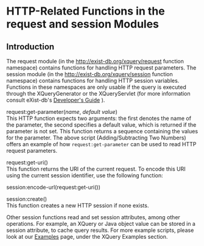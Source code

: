 # HTTP-Related Functions in the request and session Modules

## Introduction

The request module (in the <http://exist-db.org/xquery/request> function namespace) contains functions for handling HTTP request parameters. The session module (in the <http://exist-db.org/xquery/session> function namespace) contains functions for handling HTTP session variables. Functions in these namespaces are only usable if the query is executed through the XQueryGenerator or the XQueryServlet (for more information consult eXist-db's [Developer's Guide](devguide.md) ).

request:get-parameter(*name*, *default value*)  
This HTTP function expects two arguments: the first denotes the name of the parameter, the second specifies a default value, which is returned if the parameter is not set. This function returns a sequence containing the values for the parameter. The above script (Adding/Subtracting Two Numbers) offers an example of how `request:get-parameter` can be used to read HTTP request parameters.

request:get-uri()  
This function returns the URI of the current request. To encode this URI using the current session identifier, use the following function:

session:encode-url(request:get-uri())

session:create()  
This function creates a new HTTP session if none exists.

Other session functions read and set session attributes, among other operations. For example, an XQuery or Java object value can be stored in a session attribute, to cache query results. For more example scripts, please look at our [Examples]({demo}/examples/web/index.html) page, under the XQuery Examples section.
